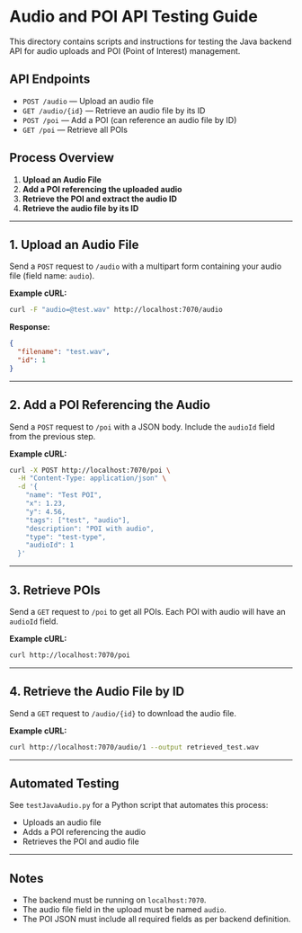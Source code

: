 # Audio and POI API Testing Guide

This directory contains scripts and instructions for testing the Java backend API for audio uploads and POI (Point of Interest) management.

## API Endpoints

- `POST /audio` — Upload an audio file
- `GET /audio/{id}` — Retrieve an audio file by its ID
- `POST /poi` — Add a POI (can reference an audio file by ID)
- `GET /poi` — Retrieve all POIs

## Process Overview

1. **Upload an Audio File**
2. **Add a POI referencing the uploaded audio**
3. **Retrieve the POI and extract the audio ID**
4. **Retrieve the audio file by its ID**

---

## 1. Upload an Audio File

Send a `POST` request to `/audio` with a multipart form containing your audio file (field name: `audio`).

**Example cURL:**
```sh
curl -F "audio=@test.wav" http://localhost:7070/audio
```
**Response:**
```json
{
  "filename": "test.wav",
  "id": 1
}
```

---

## 2. Add a POI Referencing the Audio

Send a `POST` request to `/poi` with a JSON body. Include the `audioId` field from the previous step.

**Example cURL:**
```sh
curl -X POST http://localhost:7070/poi \
  -H "Content-Type: application/json" \
  -d '{
    "name": "Test POI",
    "x": 1.23,
    "y": 4.56,
    "tags": ["test", "audio"],
    "description": "POI with audio",
    "type": "test-type",
    "audioId": 1
  }'
```

---

## 3. Retrieve POIs

Send a `GET` request to `/poi` to get all POIs. Each POI with audio will have an `audioId` field.

**Example cURL:**
```sh
curl http://localhost:7070/poi
```

---

## 4. Retrieve the Audio File by ID

Send a `GET` request to `/audio/{id}` to download the audio file.

**Example cURL:**
```sh
curl http://localhost:7070/audio/1 --output retrieved_test.wav
```

---

## Automated Testing

See `testJavaAudio.py` for a Python script that automates this process:
- Uploads an audio file
- Adds a POI referencing the audio
- Retrieves the POI and audio file

---

## Notes
- The backend must be running on `localhost:7070`.
- The audio file field in the upload must be named `audio`.
- The POI JSON must include all required fields as per backend definition. 